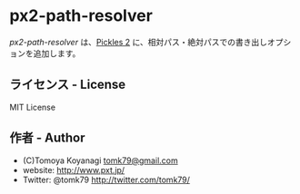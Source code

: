 px2-path-resolver
=========

_px2-path-resolver_ は、[Pickles 2](http://pickles2.pxt.jp/) に、相対パス・絶対パスでの書き出しオプションを追加します。



## ライセンス - License

MIT License


## 作者 - Author

- (C)Tomoya Koyanagi <tomk79@gmail.com>
- website: <http://www.pxt.jp/>
- Twitter: @tomk79 <http://twitter.com/tomk79/>


